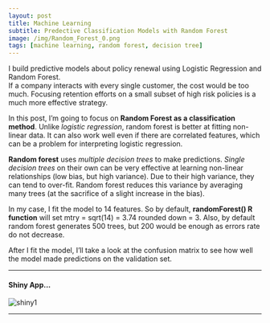 ```yaml
---
layout: post
title: Machine Learning
subtitle: Predective Classification Models with Random Forest
image: /img/Random_Forest_0.png
tags: [machine learning, random forest, decision tree]
---
```


I build predictive models about policy renewal using Logistic Regression and Random Forest.  
If a company interacts with every single customer, the cost would be too much. Focusing retention efforts on a small subset of high risk policies is a much more effective strategy.

In this post, I’m going to focus on **Random Forest as a classification method**. Unlike *logistic regression*, random forest is better at fitting non-linear data. It can also work well even if there are correlated features, which can be a problem for interpreting logistic regression.

**Random forest** uses *multiple decision trees* to make predictions. *Single decision trees* on their own can be very effective at learning non-linear relationships (low bias, but high variance). Due to their high variance, they can tend to over-fit. Random forest reduces this variance by averaging many trees (at the sacrifice of a slight increase in the bias).

In my case, I fit the model to 14 features. So by default, **randomForest() R function** will set mtry = sqrt(14) = 3.74 rounded down = 3. Also, by default random forest generates 500 trees, but 200 would be enough as errors rate do not decrease. 

After I fit the model, I’ll take a look at the confusion matrix to see how well the model made predictions on the validation set.


* * *
#### Shiny App...
![shiny1](http://i67.tinypic.com/2w3x7yg.png)
* * *

